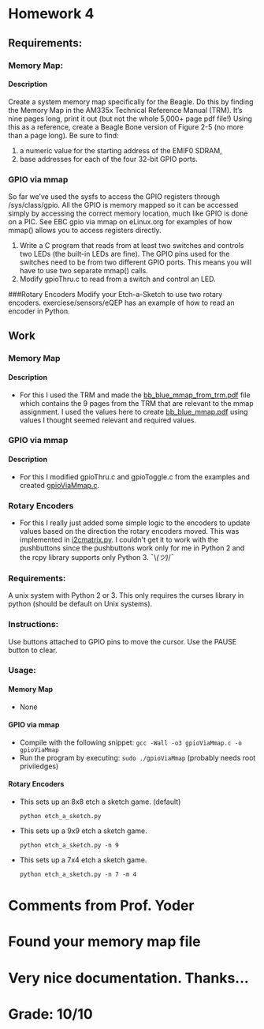 # Homework 4
## Requirements:
### Memory Map:
#### Description
Create a system memory map specifically for the Beagle. Do this by finding the Memory Map in the AM335x Technical Reference Manual (TRM).  It’s nine pages long, print it out (but not the whole 5,000+ page pdf file!) Using this as a reference, create a Beagle Bone version of Figure 2-5 (no more than a page long). Be sure to find:
1. a numeric value for the starting address of the EMIF0 SDRAM,
2. base addresses for each of the four 32-bit GPIO ports.

### GPIO via mmap
So far we’ve used the sysfs to access the GPIO registers through /sys/class/gpio.  All the GPIO is memory mapped so it can be accessed simply by accessing the correct memory location, much like GPIO is done on a PIC.  See EBC gpio via mmap on eLinux.org for examples of how mmap() allows you to access registers directly.
1. Write a C program that reads from at least two switches and controls two LEDs (the built-in LEDs are fine). The GPIO pins used for the switches need to be from two different GPIO ports. This means you will have to use two separate mmap() calls.
2. Modify gpioThru.c to read from a switch and control an LED.

###Rotary Encoders
Modify your Etch-a-Sketch to use two rotary encoders. exerciese/sensors/eQEP has an example of how to read an encoder in Python.


## Work
### Memory Map
#### Description
- For this I used the TRM and made the [bb_blue_mmap_from_trm.pdf](bb_blue_mmap_from_trm.pdf) file which contains the 9 pages from the TRM that are relevant to the mmap assignment. I used the values here to create [bb_blue_mmap.pdf](bb_blue_mmap.pdf) using values I thought seemed relevant and required values.

### GPIO via mmap
#### Description
- For this I modified gpioThru.c and gpioToggle.c from the examples and created [gpioViaMmap.c](gpioViaMmap.c).

### Rotary Encoders
- For this I really just added some simple logic to the encoders to update values based on the direction the rotary encoders moved. This was implemented in [i2cmatrix.py](i2cmatrix.py). I couldn't get it to work with the pushbuttons since the pushbuttons work only for me in Python 2 and the rcpy library supports only Python 3. ¯\\_(ツ)_/¯


### Requirements:
A unix system with Python 2 or 3. This only requires the curses library in python (should be default on Unix systems).

### Instructions:
Use buttons attached to GPIO pins to move the cursor. Use the PAUSE button to clear.

### Usage:

#### Memory Map
- None

#### GPIO via mmap
- Compile with the following snippet:
	`gcc -Wall -o3 gpioViaMmap.c -o gpioViaMmap`
- Run the program by executing:
	`sudo ./gpioViaMmap` (probably needs root priviledges)

#### Rotary Encoders

- This sets up an 8x8 etch a sketch game. (default)

    `python etch_a_sketch.py`

- This sets up a 9x9 etch a sketch game.

    `python etch_a_sketch.py -n 9`

- This sets up a 7x4 etch a sketch game.

    `python etch_a_sketch.py -n 7 -m 4`

# Comments from Prof. Yoder
# Found your memory map file
# Very nice documentation.  Thanks...
# Grade:  10/10